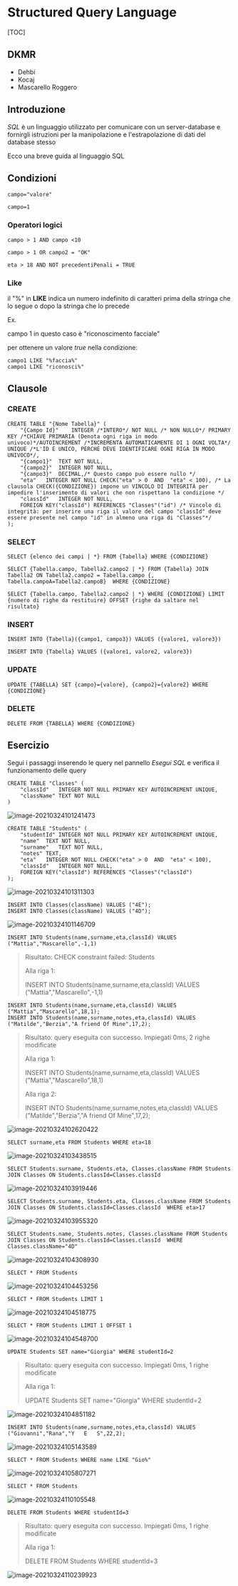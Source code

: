 # Structured Query Language

[TOC]

## DKMR

* Dehbi
* Kocaj
* Mascarello Roggero

## Introduzione

*SQL* è un linguaggio utilizzato per comunicare con un server-database e fornirgli istruzioni per la manipolazione e l'estrapolazione di dati del database stesso

Ecco una breve guida al linguaggio SQL

## Condizioni

```sqlite
campo="valore"
```

```sqlite
campo=1
```

### Operatori logici



```sqlite
campo > 1 AND campo <10
```

```sqlite
campo > 1 OR campo2 = "OK"
```

```sqlite
eta > 18 AND NOT precedentiPenali = TRUE
```

### Like

il "%" in **LIKE** indica un numero indefinito di caratteri prima della stringa che lo segue o dopo la stringa che lo precede

Ex.

campo 1 in questo caso è "riconoscimento facciale"

per ottenere un valore *true* nella condizione:

```sqlite
campo1 LIKE "%faccia%"
campo1 LIKE "riconosci%"
```



## Clausole

### CREATE

```sqlite
CREATE TABLE "{Nome Tabella}" (
	"{Campo Id}"	INTEGER /*INTERO*/ NOT NULL /* NON NULLO*/ PRIMARY KEY /*CHIAVE PRIMARIA (Denota ogni riga in modo univoco)*/AUTOINCREMENT /*INCREMENTA AUTOMATICAMENTE DI 1 OGNI VOLTA*/ UNIQUE /*L'ID È UNICO, PERCHÈ DEVE IDENTIFICARE OGNI RIGA IN MODO UNIVOCO*/,
	"{campo1}"	TEXT NOT NULL,
	"{campo2}"	INTEGER NOT NULL,
	"{campo3}"	DECIMAL,/* Questo campo può essere nullo */
	"eta"	INTEGER NOT NULL CHECK("eta" > 0  AND  "eta" < 100), /* La clausola CHECK({CONDIZIONE}) impone un VINCOLO DI INTEGRITÀ per impedire l'inserimento di valori che non rispettano la condizione */
	"classId"	INTEGER NOT NULL,
	FOREIGN KEY("classId") REFERENCES "Classes"("id") /* Vincolo di integrità: per inserire una riga il valore del campo "classId" deve essere presente nel campo "id" in almeno una riga di "Classes"*/
);
```





### SELECT

```sqlite
SELECT {elenco dei campi | *} FROM {Tabella} WHERE {CONDIZIONE} 
```

```sqlite
SELECT {Tabella.campo, Tabella2.campo2 | *} FROM {Tabella} JOIN Tabella2 ON Tabella2.campo2 = Tabella.campo {, Tabella.campoA=Tabella2.campoB}  WHERE {CONDIZIONE} 
```

```sqlite
SELECT {Tabella.campo, Tabella2.campo2 | *} WHERE {CONDIZIONE} LIMIT {numero di righe da restituire} OFFSET {righe da saltare nel risultato}
```

### INSERT

```sqlite
INSERT INTO {Tabella}({campo1, campo3}) VALUES ({valore1, valore3})
```

```sqlite
INSERT INTO {Tabella} VALUES ({valore1, valore2, valore3})
```



### UPDATE

```sqlite
UPDATE {TABELLA} SET {campo}={valore}, {campo2}={valore2} WHERE {CONDIZIONE}
```



### DELETE

```sqlite
DELETE FROM {TABELLA} WHERE {CONDIZIONE}
```



## Esercizio

Segui i passaggi inserendo le query nel pannello *Esegui SQL* e verifica il funzionamento delle query

```sqlite
CREATE TABLE "Classes" (
	"classId"	INTEGER NOT NULL PRIMARY KEY AUTOINCREMENT UNIQUE,
	"className"	TEXT NOT NULL
)
```

![image-20210324101241473](/home/mattiaSecond/.config/Typora/typora-user-images/image-20210324101241473.png)

```sqlite
CREATE TABLE "Students" (
	"studentId"	INTEGER NOT NULL PRIMARY KEY AUTOINCREMENT UNIQUE,
	"name"	TEXT NOT NULL,
	"surname"	TEXT NOT NULL,
	"notes"	TEXT,
	"eta"	INTEGER NOT NULL CHECK("eta" > 0  AND  "eta" < 100),
	"classId"	INTEGER NOT NULL,
	FOREIGN KEY("classId") REFERENCES "Classes"("classId")
);
```

![image-20210324101311303](/home/mattiaSecond/.config/Typora/typora-user-images/image-20210324101311303.png)

```sqlite
INSERT INTO Classes(className) VALUES ("4E");
INSERT INTO Classes(className) VALUES ("4D");
```

![image-20210324101146709](/home/mattiaSecond/.config/Typora/typora-user-images/image-20210324101146709.png)

```sqlite
INSERT INTO Students(name,surname,eta,classId) VALUES ("Mattia","Mascarello",-1,1)
```

> Risultato: CHECK constraint failed: Students
>
> Alla riga 1:
>
> INSERT INTO Students(name,surname,eta,classId) VALUES ("Mattia","Mascarello",-1,1)

```sqlite
INSERT INTO Students(name,surname,eta,classId) VALUES ("Mattia","Mascarello",18,1);
INSERT INTO Students(name,surname,notes,eta,classId) VALUES ("Matilde","Berzia","A friend Of Mine",17,2);
```

> Risultato: query eseguita con successo. Impiegati 0ms, 2 righe modificate
>
> Alla riga 1:
>
> INSERT INTO Students(name,surname,eta,classId) VALUES ("Mattia","Mascarello",18,1)
>
> Alla riga 2:
>
> INSERT INTO Students(name,surname,notes,eta,classId) VALUES ("Matilde","Berzia","A friend Of Mine",17,2);

![image-20210324102620422](/home/mattiaSecond/.config/Typora/typora-user-images/image-20210324102620422.png)

```sqlite
SELECT surname,eta FROM Students WHERE eta<18
```

![image-20210324103438515](/home/mattiaSecond/.config/Typora/typora-user-images/image-20210324103438515.png)

```sqlite
SELECT Students.surname, Students.eta, Classes.className FROM Students JOIN Classes ON Students.classId=Classes.classId 
```

![image-20210324103919446](/home/mattiaSecond/.config/Typora/typora-user-images/image-20210324103919446.png)

```sqlite
SELECT Students.surname, Students.eta, Classes.className FROM Students JOIN Classes ON Students.classId=Classes.classId  WHERE eta>17
```

![image-20210324103955320](/home/mattiaSecond/.config/Typora/typora-user-images/image-20210324103955320.png)

```sqlite
SELECT Students.name, Students.notes, Classes.className FROM Students JOIN Classes ON Students.classId=Classes.classId  WHERE Classes.className="4D"
```

![image-20210324104308930](/home/mattiaSecond/.config/Typora/typora-user-images/image-20210324104308930.png)

```sqlite
SELECT * FROM Students 
```

![image-20210324104453256](/home/mattiaSecond/.config/Typora/typora-user-images/image-20210324104453256.png)

```sqlite
SELECT * FROM Students LIMIT 1
```

![image-20210324104518775](/home/mattiaSecond/.config/Typora/typora-user-images/image-20210324104518775.png)

```sqlite
SELECT * FROM Students LIMIT 1 OFFSET 1
```

![image-20210324104548700](/home/mattiaSecond/.config/Typora/typora-user-images/image-20210324104548700.png)

```sqlite
UPDATE Students SET name="Giorgia" WHERE studentId=2
```

> Risultato: query eseguita con successo. Impiegati 0ms, 1 righe modificate
>
> Alla riga 1:
>
> UPDATE Students SET name="Giorgia" WHERE studentId=2

![image-20210324104851182](/home/mattiaSecond/.config/Typora/typora-user-images/image-20210324104851182.png)

```sqlite
INSERT INTO Students(name,surname,notes,eta,classId) VALUES ("Giovanni","Rana","Y   E   S",22,2);
```

![image-20210324105143589](/home/mattiaSecond/.config/Typora/typora-user-images/image-20210324105143589.png)

```sqlite
SELECT * FROM Students WHERE name LIKE "Gio%"
```

![image-20210324105807271](/home/mattiaSecond/.config/Typora/typora-user-images/image-20210324105807271.png)

```sqlite
SELECT * FROM Students
```

![image-20210324110105548](/home/mattiaSecond/.config/Typora/typora-user-images/image-20210324110105548.png)

```sqlite
DELETE FROM Students WHERE studentId=3
```

> Risultato: query eseguita con successo. Impiegati 0ms, 1 righe modificate
>
> Alla riga 1:
>
> DELETE FROM Students WHERE studentId=3

![image-20210324110239923](/home/mattiaSecond/.config/Typora/typora-user-images/image-20210324110239923.png)